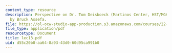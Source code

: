 ```yaml
---
content_type: resource
description: Perspective on Dr. Tom Deisboeck (Martinos Center, HST/MGH), written
  by Bruck Assefa.
file: https://ol-ocw-studio-app-production.s3.amazonaws.com/courses/22-a09-career-options-for-biomedical-research-fall-2006/d55c20b0aa648a9343d060d95ca991b0_lec13.pdf
file_type: application/pdf
resourcetype: Document
title: lec13.pdf
uid: d55c20b0-aa64-8a93-43d0-60d95ca991b0
---
```

